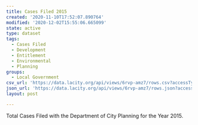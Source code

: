 ```yaml
---
title: Cases Filed 2015
created: '2020-11-10T17:52:07.890764'
modified: '2020-12-02T15:55:06.665099'
state: active
type: dataset
tags:
  - Cases Filed
  - Development
  - Entitlement
  - Environmental
  - Planning
groups:
  - Local Government
csv_url: 'https://data.lacity.org/api/views/6rvp-amz7/rows.csv?accessType=DOWNLOAD'
json_url: 'https://data.lacity.org/api/views/6rvp-amz7/rows.json?accessType=DOWNLOAD'
layout: post

---
```

Total Cases Filed with the Department of City Planning for the Year 2015.
